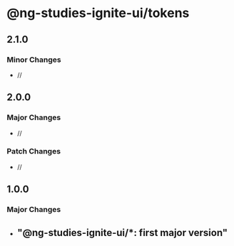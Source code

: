 # @ng-studies-ignite-ui/tokens

## 2.1.0

### Minor Changes

- //

## 2.0.0

### Major Changes

- //

### Patch Changes

- //

## 1.0.0

### Major Changes

- ## "@ng-studies-ignite-ui/\*: first major version"
